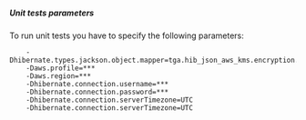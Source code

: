 ##### Unit tests parameters
To run unit tests you have to specify the following parameters:
```
    -Dhibernate.types.jackson.object.mapper=tga.hib_json_aws_kms.encryption.hibernate.ObjectMapperEnc
    -Daws.profile=***
    -Daws.region=***
    -Dhibernate.connection.username=***
    -Dhibernate.connection.password=***
    -Dhibernate.connection.serverTimezone=UTC
    -Dhibernate.connection.serverTimezone=UTC
```

